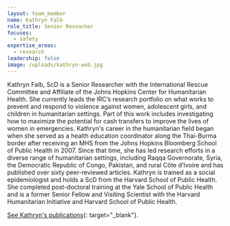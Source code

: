 ```yaml
---
layout: team_member
name: Kathryn Falb
role_title: Senior Reseacher
focuses:
  - safety
expertise_areas:
  - research
leadership: false
image: /uploads/kathryn-web.jpg
---
```


Kathryn Falb, ScD is a Senior Researcher with the International Rescue Committee and Affiliate of the Johns Hopkins Center for Humanitarian Health. She currently leads the IRC’s research portfolio on what works to prevent and respond to violence against women, adolescent girls, and children in humanitarian settings. Part of this work includes investigating how to maximize the potential for cash transfers to improve the lives of women in emergencies. Kathryn's career in the humanitarian field began when she served as a health education coordinator along the Thai-Burma border after receiving an MHS from the Johns Hopkins Bloomberg School of Public Health in 2007. Since that time, she has led research efforts in a diverse range of humanitarian settings, including Raqqa Governorate, Syria, the Democratic Republic of Congo, Pakistan, and rural C&ocirc;te d’Ivoire and has published over sixty peer-reviewed articles. Kathryn is trained as a social epidemiologist and holds a ScD from the Harvard School of Public Health. She completed post-doctoral training at the Yale School of Public Health and is a former Senior Fellow and Visiting Scientist with the Harvard Humanitarian Initiative and Harvard School of Public Health.

[See Kathryn's publications](https://scholar.google.com/citations?user=gQwXGRgAAAAJ&amp;hl=en){: target="_blank"}.